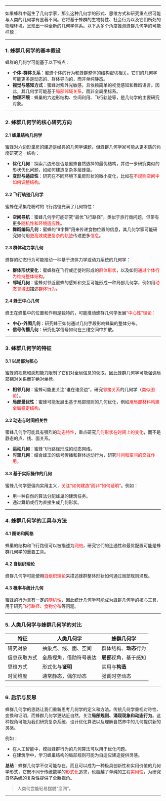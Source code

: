 
---

如果蜂群中诞生了几何学家，那么这种几何学的形式、思维方式和研究重点很可能与人类的几何学有显著不同。它将基于蜂群的生物特性、社会行为以及它们所处的物理环境，呈现出一种全新的几何学体系。以下从多个角度推测蜂群几何学的可能样貌：

---

### 1. **蜂群几何学的基本假设**
蜂群的几何学可能基于以下特点：
- **个体-群体关系**：蜜蜂个体的行为和蜂群整体的结构密切相关。它们的几何学可能更多是动态的、群体导向的，而非单纯静态。
- **视觉与感知方式**：蜜蜂对紫外光敏感，且依赖简单的视觉感知和舞蹈语言。因此，其几何学可能基于<span style="color:rgb(255, 0, 0)">局部邻域关系</span>，而非全局坐标系。
- **物理环境**：蜂巢的六边形结构、空间利用、飞行轨迹等，是几何学的主要研究对象。

---

### 2. **蜂群几何学的核心研究方向**

#### 2.1 **蜂巢结构几何学**
蜜蜂对六边形巢房的建造是经典的几何学课题，但蜂群几何学家可能从更本质的角度研究这一结构：
- **优化几何**：探索六边形是否是蜜蜂自然选择的最优结构，并进一步研究类似的形状优化问题，如如何建造复杂多层蜂巢。
- **变形与适应性**：研究在不同环境下巢房形状的微小变化，比如在<span style="color:rgb(255, 0, 0)">不规则空间中如何调整结构</span>。

#### 2.2 **飞行轨迹几何学**
蜜蜂在采集花粉时的飞行路径充满了几何特性：
- **空间导航**：蜜蜂几何学可能研究“最优飞行路径”，类似于旅行商问题，但带有更多<span style="color:rgb(255, 0, 0)">随机性和环境适应性</span>。
- **舞蹈编码几何**：蜜蜂的“8字舞”用来传递食物位置的信息，其几何学家可能研究如何用<span style="color:rgb(255, 0, 0)">更高效或更复杂的轨迹</span>传递更多<span style="color:rgb(255, 0, 0)">信息</span>。

#### 2.3 **群体动力学几何**
蜂群的动态行为可能推动一种基于流体力学或动力系统的几何学：
- **群体形状变化**：蜜蜂群在飞行或迁徙时形成的<span style="color:rgb(255, 0, 0)">群体形状</span>，以及如何<span style="color:rgb(255, 0, 0)">通过个体行为维持整体结构</span>。
- **邻域几何**：蜜蜂对邻近蜜蜂的感知和交互可能形成一种局部几何学，例如用<span style="color:rgb(255, 0, 0)">动态邻域图</span>描述<span style="color:rgb(255, 0, 0)">群体行为</span>。

#### 2.4 **蜂王中心几何**
蜂王在蜂巢中的位置和作用是独特的，可能推动蜂群几何学发展<span style="color:rgb(255, 0, 0)">“中心性”理论</span>：
- **中心-外围几何**：研究蜂王如何通过几何手段影响蜂巢的整体分布。
- **信号传播几何**：研究化学信号如何在三维空间中扩散。

---

### 3. **蜂群几何学的特征**

#### 3.1 **以局部为核心**
蜜蜂的视觉和感知能力限制了它们对全局信息的获取，因此蜂群几何学可能强调局部相对关系而非绝对坐标。
- **相邻几何**：蜜蜂可能更关注“谁在谁旁边”，研究<span style="color:rgb(255, 0, 0)">邻接关系</span>的几何学（<span style="color:rgb(255, 0, 0)">类似图论</span>）。
- **局部最优性**：蜜蜂可能发展出基于局部规则的几何优化，例如<span style="color:rgb(255, 0, 0)">用局部材料构建全局稳定结构</span>。

#### 3.2 **动态与时间相关性**
蜜蜂几何学可能具有强烈的<span style="color:rgb(255, 0, 0)">动态特性</span>，重点研究<span style="color:rgb(255, 0, 0)">几何形状在时间上的变化</span>，而不是静态的点、线、面关系。
- **运动几何**：蜜蜂飞行路径形成的动态网络。
- **时空几何**：结合蜂王的信号传播和群体运动行为，研究<span style="color:rgb(255, 0, 0)">时间和空间的交互作用</span>。

#### 3.3 **基于实际操作的几何**
蜜蜂几何学更偏向实用主义，<span style="color:rgb(255, 0, 0)">关注“如何建造”而非“如何证明”</span>。例如：
- 用一种自然的算法分配蜂巢的建筑任务。
- 通过舞蹈或行为直接生成几何形状。

---

### 4. **蜂群几何学的工具与方法**

#### 4.1 **图论和网格**
蜂巢的结构和飞行路径可以被描述为<span style="color:rgb(255, 0, 0)">网络</span>，研究它们的连通性和最优配置可能是蜂群几何学的重要工具。

#### 4.2 **自组织理论**
蜂群几何学可能使用<span style="color:rgb(255, 0, 0)">自组织理论</span>来描述蜂群整体形状如何通过局部规则涌现。

#### 4.3 **概率与统计几何**
蜜蜂的行为具有一定的<span style="color:rgb(255, 0, 0)">随机性</span>，因此统计几何学可能成为蜂群几何学的核心工具，用于研究<span style="color:rgb(255, 0, 0)">飞行路径、食物分布</span>等问题。

---

### 5. **人类几何学与蜂群几何学的对比**

| 特征     | 人类几何学       | 蜂群几何学         |
| ------ | ----------- | ------------- |
| 研究对象   | 抽象点、线、面、空间  | 群体结构、**动态**行为 |
| 信息获取方式 | 全局视角，借助符号表达 | **局部**视角，基于感知 |
| 思维方式   | 形式化与**证明**  | 实用与**构造**     |
| 时间维度   | 通常静态，偶尔动态   | 强调时空动态        |

---

### 6. **启示与反思**

蜂群几何学的思路让我们重新思考几何学的定义和方法。传统几何学重视对称性、变换和证明，而蜂群几何学更贴近自然，关注**局部规则、涌现现象和动态行为**。这种视角可能为我们研究复杂系统、设计优化算法以及理解自然界中的几何提供新的灵感。

例如：
- 在人工智能中，模拟蜂群行为的几何算法可以用于优化问题。
- 在建筑学中，学习蜂巢结构的局部规则可能为自适应建造提供灵感。
  
**总结**：蜂群几何学不仅可能存在，而且可以成为一种极具创新性和实用价值的几何学形式，它既不同于传统数学的<span style="color:rgb(255, 0, 0)">形式化</span>追求，也超越了单纯的工程<span style="color:rgb(255, 0, 0)">实用性</span>，为研究自然系统的复杂性提供了全新视角。

> 人类何尝能轻易摆脱“渔网”。

---


